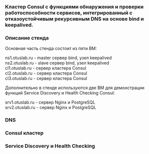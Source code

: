 ### Кластер Consul с функциями обнаружения и проверки работоспособности сервисов, интегрированный с отказоустойчивым рекурсивным DNS на основе bind и keepalived.

### Описание стенда

Основная часть стенда состоит из пяти ВМ:  

ns1.otuslab.ru - master сервер bind, узел keepalived  
ns2.otuslab.ru - slave сервер bind, узел keepalived  
cl1.otuslab.ru - сервер кластера Consul  
cl2.otuslab.ru - сервер кластера Consul  
cl3.otuslab.ru - сервер кластера Consul  

Дополнительно в стенде используются две ВМ для демонстрации  
функций Service Discovery и Health Checking Consul:  

srv1.otuslab.ru - сервер Nginx и PostgreSQL  
srv2.otuslab.ru - сервер Nginx и PostgreSQL  

### DNS

### Consul кластер

### Service Discovery и Health Checking
